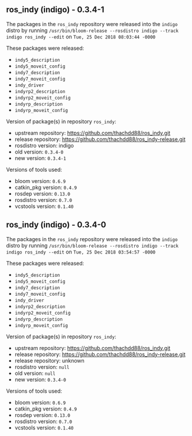 ## ros_indy (indigo) - 0.3.4-1

The packages in the `ros_indy` repository were released into the `indigo` distro by running `/usr/bin/bloom-release --rosdistro indigo --track indigo ros_indy --edit` on `Tue, 25 Dec 2018 08:03:44 -0000`

These packages were released:
- `indy5_description`
- `indy5_moveit_config`
- `indy7_description`
- `indy7_moveit_config`
- `indy_driver`
- `indyrp2_description`
- `indyrp2_moveit_config`
- `indyrp_description`
- `indyrp_moveit_config`

Version of package(s) in repository `ros_indy`:

- upstream repository: https://github.com/thachdd88/ros_indy.git
- release repository: https://github.com/thachdd88/ros_indy-release.git
- rosdistro version: indigo
- old version: `0.3.4-0`
- new version: `0.3.4-1`

Versions of tools used:

- bloom version: `0.6.9`
- catkin_pkg version: `0.4.9`
- rosdep version: `0.13.0`
- rosdistro version: `0.7.0`
- vcstools version: `0.1.40`


## ros_indy (indigo) - 0.3.4-0

The packages in the `ros_indy` repository were released into the `indigo` distro by running `/usr/bin/bloom-release --rosdistro indigo --track indigo ros_indy --edit` on `Tue, 25 Dec 2018 03:54:57 -0000`

These packages were released:
- `indy5_description`
- `indy5_moveit_config`
- `indy7_description`
- `indy7_moveit_config`
- `indy_driver`
- `indyrp2_description`
- `indyrp2_moveit_config`
- `indyrp_description`
- `indyrp_moveit_config`

Version of package(s) in repository `ros_indy`:

- upstream repository: https://github.com/thachdd88/ros_indy.git
- release repository: https://github.com/thachdd88/ros_indy-release.git
- release repository: unknown
- rosdistro version: `null`
- old version: `null`
- new version: `0.3.4-0`

Versions of tools used:

- bloom version: `0.6.9`
- catkin_pkg version: `0.4.9`
- rosdep version: `0.13.0`
- rosdistro version: `0.7.0`
- vcstools version: `0.1.40`
